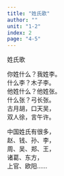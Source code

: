```yaml
---
title: "姓氏歌"
author: ""
unit: "1-2"
index: 2
page: "4-5"
---
```


姓氏歌

你姓什么？我姓李。  
什么李？木子李。  
他姓什么？他姓张。  
什么张？弓长张。  
古月胡，口天吴，  
双人徐，言午许。  

中国姓氏有很多，  
赵、钱、孙、李，  
周、吴、郑、王，  
诸葛、东方，  
上官、欧阳……  